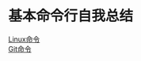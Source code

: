 # 基本命令行自我总结
[Linux命令](https://github.com/JxnuHxh/Play-around-the-command-line/blob/master/Linux/linux.md)
<br>
[Git命令](https://github.com/JxnuHxh/Play-around-the-command-line/blob/master/Git/git.md)
<br>